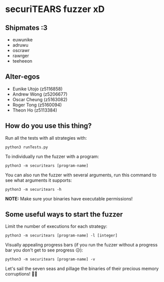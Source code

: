 # securiTEARS fuzzer xD

## Shipmates :3
* euwunike
* adruwu
* oscrawr
* rawrger
* teeheeon

## Alter-egos
* Eunike Utojo (z5116858)
* Andrew Wong (z5206677)
* Oscar Cheung (z5163082)
* Roger Tong (z5160094)
* Theon Ho (z5113384)

## How do you use this thing?
Run all the tests with all strategies with:
```
python3 runTests.py
```
To individually run the fuzzer with a program:
```
python3 -m securitears [program-name]
```
You can also run the fuzzer with several arguments, run this command to see what arguments it supports:
```
python3 -m securitears -h
```

**NOTE:** Make sure your binaries have executable permissions!

## Some useful ways to start the fuzzer
Limit the number of executions for each strategy:
```
python3 -m securitears [program-name] -l [integer]
```
Visually appealing progress bars (if you run the fuzzer without a progress bar you don't get to see progress 😥):
```
python3 -m securitears [program-name] -v
```

Let's sail the seven seas and pillage the binaries of their precious memory corruptions! 🏴‍☠️
